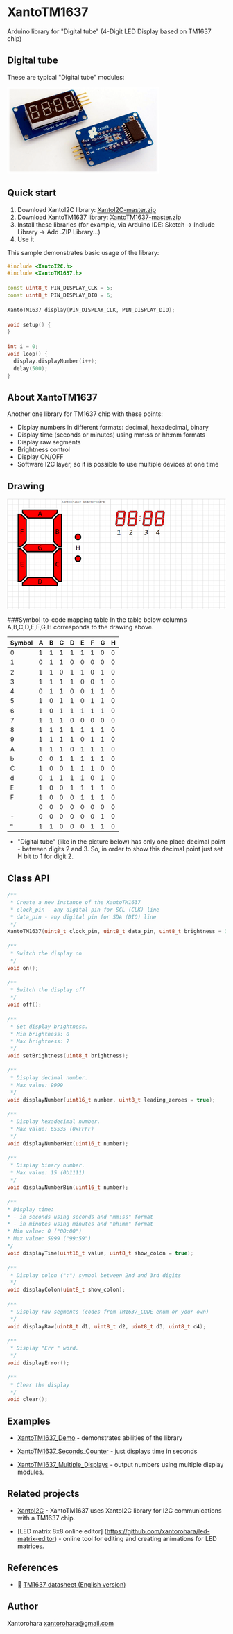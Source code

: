 # XantoTM1637
Arduino library for "Digital tube" (4-Digit LED Display based on TM1637 chip)

## Digital tube
These are typical "Digital tube" modules:

<a href="http://s.click.aliexpress.com/e/FiqN3JQfe" target="_blank">

![Digital tubes](https://github.com/xantorohara/XantoTM1637/raw/master/extras/digital-tube-blue.png?raw=true)

</a>

## Quick start
1. Download XantoI2C library: [XantoI2C-master.zip](https://github.com/xantorohara/XantoI2C/archive/master.zip)
2. Download XantoTM1637 library: [XantoTM1637-master.zip](https://github.com/xantorohara/XantoTM1637/archive/master.zip)
3. Install these libraries (for example, via Arduino IDE: Sketch -> Include Library -> Add .ZIP Library...)
4. Use it 

This sample demonstrates basic usage of the library:

```cpp
#include <XantoI2C.h>
#include <XantoTM1637.h>

const uint8_t PIN_DISPLAY_CLK = 5;
const uint8_t PIN_DISPLAY_DIO = 6;

XantoTM1637 display(PIN_DISPLAY_CLK, PIN_DISPLAY_DIO);

void setup() {
}

int i = 0;
void loop() {
  display.displayNumber(i++);
  delay(500);
}

```


## About XantoTM1637

Another one library for TM1637 chip with these points: 

* Display numbers in different formats: decimal, hexadecimal, binary
* Display time (seconds or minutes) using mm:ss or hh:mm formats
* Display raw segments
* Brightness control
* Display ON/OFF
* Software I2C layer, so it is possible to use multiple devices at one time

## Drawing
 
![Drawing](https://github.com/xantorohara/XantoTM1637/raw/master/extras/XantoTM1637-drawing.png?raw=true)

###Symbol-to-code mapping table
In the table below columns A,B,C,D,E,F,G,H corresponds to the drawing above.

Symbol |  A  |  B  |  C  |  D  |  E  |  F  |  G  |  H 
------ | --- | --- | --- | --- | --- | --- | --- | ---
   0   |  1  |  1  |  1  |  1  |  1  |  1  |  0  |  0 
   1   |  0  |  1  |  1  |  0  |  0  |  0  |  0  |  0 
   2   |  1  |  1  |  0  |  1  |  1  |  0  |  1  |  0 
   3   |  1  |  1  |  1  |  1  |  0  |  0  |  1  |  0 
   4   |  0  |  1  |  1  |  0  |  0  |  1  |  1  |  0 
   5   |  1  |  0  |  1  |  1  |  0  |  1  |  1  |  0 
   6   |  1  |  0  |  1  |  1  |  1  |  1  |  1  |  0 
   7   |  1  |  1  |  1  |  0  |  0  |  0  |  0  |  0 
   8   |  1  |  1  |  1  |  1  |  1  |  1  |  1  |  0 
   9   |  1  |  1  |  1  |  1  |  0  |  1  |  1  |  0 
   A   |  1  |  1  |  1  |  0  |  1  |  1  |  1  |  0 
   b   |  0  |  0  |  1  |  1  |  1  |  1  |  1  |  0 
   C   |  1  |  0  |  0  |  1  |  1  |  1  |  0  |  0 
   d   |  0  |  1  |  1  |  1  |  1  |  0  |  1  |  0 
   E   |  1  |  0  |  0  |  1  |  1  |  1  |  1  |  0 
   F   |  1  |  0  |  0  |  0  |  1  |  1  |  1  |  0 
       |  0  |  0  |  0  |  0  |  0  |  0  |  0  |  0 
   -   |  0  |  0  |  0  |  0  |  0  |  0  |  1  |  0
   °   |  1  |  1  |  0  |  0  |  0  |  1  |  1  |  0
   
* "Digital tube" (like in the picture below) has only one place decimal point - between digits 2 and 3.
So, in order to show this decimal point just set H bit to 1 for digit 2.
 
## Class API

```cpp
/**
 * Create a new instance of the XantoTM1637
 * clock_pin - any digital pin for SCL (CLK) line
 * data_pin - any digital pin for SDA (DIO) line
 */
XantoTM1637(uint8_t clock_pin, uint8_t data_pin, uint8_t brightness = 3);

/**
 * Switch the display on
 */
void on();

/**
 * Switch the display off
 */
void off();

/**
 * Set display brightness.
 * Min brightness: 0
 * Max brightness: 7
 */
void setBrightness(uint8_t brightness);

/**
 * Display decimal number.
 * Max value: 9999
 */
void displayNumber(uint16_t number, uint8_t leading_zeroes = true);

/**
 * Display hexadecimal number.
 * Max value: 65535 (0xFFFF)
 */
void displayNumberHex(uint16_t number);

/**
 * Display binary number.
 * Max value: 15 (0b1111)
 */
void displayNumberBin(uint16_t number);

/**
* Display time:
* - in seconds using seconds and "mm:ss" format
* - in minutes using minutes and "hh:mm" format
* Min value: 0 ("00:00")
* Max value: 5999 ("99:59")
*/
void displayTime(uint16_t value, uint8_t show_colon = true);

/**
 * Display colon (":") symbol between 2nd and 3rd digits
 */
void displayColon(uint8_t show_colon);

/**
 * Display raw segments (codes from TM1637_CODE enum or your own)
 */
void displayRaw(uint8_t d1, uint8_t d2, uint8_t d3, uint8_t d4);

/**
 * Display "Err " word.
 */
void displayError();

/**
 * Clear the display
 */
void clear();    
```

## Examples
* [XantoTM1637_Demo](https://github.com/xantorohara/XantoTM1637/tree/master/examples/XantoTM1637_Demo) -
demonstrates abilities of the library

* [XantoTM1637_Seconds_Counter](https://github.com/xantorohara/XantoTM1637/tree/master/examples/XantoTM1637_Seconds_Counter) -
just displays time in seconds

* [XantoTM1637_Multiple_Displays](https://github.com/xantorohara/XantoTM1637/tree/master/examples/XantoTM1637_Multiple_Displays) -
output numbers using multiple display modules. 

## Related projects
* [XantoI2C](https://github.com/xantorohara/XantoI2C) - 
XantoTM1637 uses XantoI2C library for I2C communications with a TM1637 chip.

* [LED matrix 8x8 online editor] (https://github.com/xantorohara/led-matrix-editor) -
online tool for editing and creating animations for LED matrices.
  
## References
* :blue_book: [TM1637 datasheet (English version)](http://xantorohara.github.io/datasheets#TM1637)

## Author
Xantorohara <xantorohara@gmail.com>
